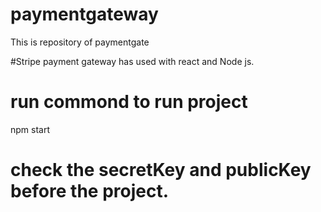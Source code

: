 # paymentgateway
This is repository of paymentgate

#Stripe payment gateway has used with react and Node js.

# run commond to run project 
 npm start

# check the secretKey and publicKey before the project.
